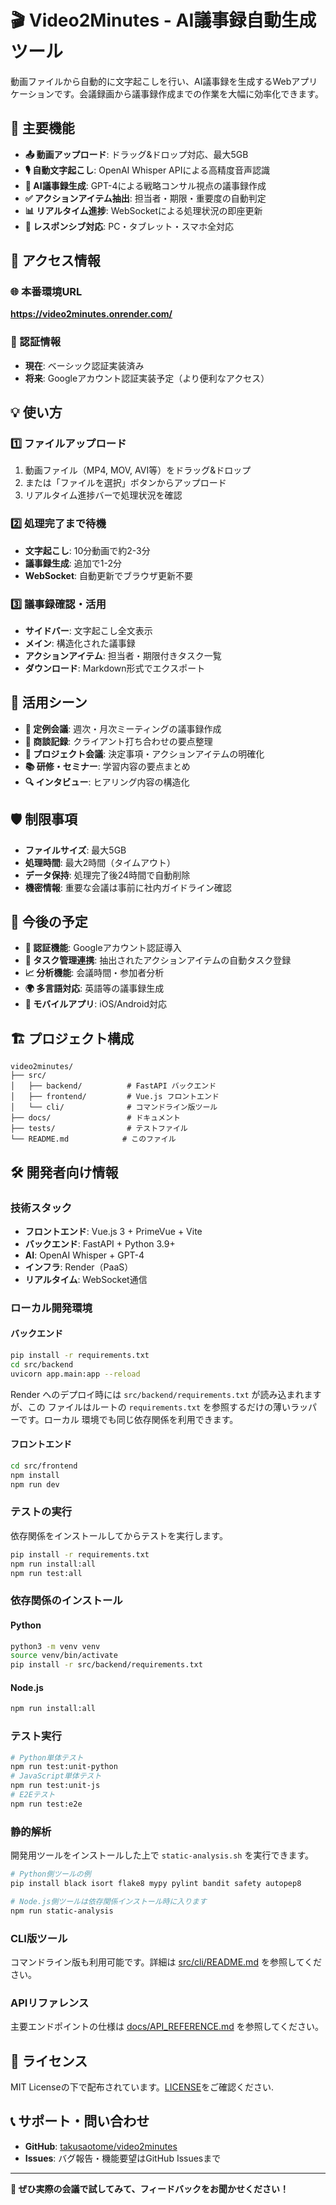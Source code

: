 # 🎬 Video2Minutes - AI議事録自動生成ツール

動画ファイルから自動的に文字起こしを行い、AI議事録を生成するWebアプリケーションです。会議録画から議事録作成までの作業を大幅に効率化できます。

## 🌟 主要機能

- **📤 動画アップロード**: ドラッグ&ドロップ対応、最大5GB
- **🎙️ 自動文字起こし**: OpenAI Whisper APIによる高精度音声認識
- **📝 AI議事録生成**: GPT-4による戦略コンサル視点の議事録作成
- **✅ アクションアイテム抽出**: 担当者・期限・重要度の自動判定
- **📊 リアルタイム進捗**: WebSocketによる処理状況の即座更新
- **📱 レスポンシブ対応**: PC・タブレット・スマホ全対応

## 🔗 アクセス情報

### 🌐 本番環境URL
**https://video2minutes.onrender.com/**

### 🔐 認証情報
- **現在**: ベーシック認証実装済み
- **将来**: Googleアカウント認証実装予定（より便利なアクセス）

## 💡 使い方

### 1️⃣ ファイルアップロード
1. 動画ファイル（MP4, MOV, AVI等）をドラッグ&ドロップ
2. または「ファイルを選択」ボタンからアップロード
3. リアルタイム進捗バーで処理状況を確認

### 2️⃣ 処理完了まで待機
- **文字起こし**: 10分動画で約2-3分
- **議事録生成**: 追加で1-2分
- **WebSocket**: 自動更新でブラウザ更新不要

### 3️⃣ 議事録確認・活用
- **サイドバー**: 文字起こし全文表示
- **メイン**: 構造化された議事録
- **アクションアイテム**: 担当者・期限付きタスク一覧
- **ダウンロード**: Markdown形式でエクスポート

## 🎯 活用シーン

- **📅 定例会議**: 週次・月次ミーティングの議事録作成
- **🤝 商談記録**: クライアント打ち合わせの要点整理
- **💼 プロジェクト会議**: 決定事項・アクションアイテムの明確化
- **📚 研修・セミナー**: 学習内容の要点まとめ
- **🔍 インタビュー**: ヒアリング内容の構造化

## 🛡️ 制限事項

- **ファイルサイズ**: 最大5GB
- **処理時間**: 最大2時間（タイムアウト）
- **データ保持**: 処理完了後24時間で自動削除
- **機密情報**: 重要な会議は事前に社内ガイドライン確認

## 🚀 今後の予定

- **🔐 認証機能**: Googleアカウント認証導入
- **🔗 タスク管理連携**: 抽出されたアクションアイテムの自動タスク登録
- **📈 分析機能**: 会議時間・参加者分析
- **🌍 多言語対応**: 英語等の議事録生成
- **📱 モバイルアプリ**: iOS/Android対応

## 🏗️ プロジェクト構成

```
video2minutes/
├── src/
│   ├── backend/          # FastAPI バックエンド
│   ├── frontend/         # Vue.js フロントエンド
│   └── cli/              # コマンドライン版ツール
├── docs/                 # ドキュメント
├── tests/                # テストファイル
└── README.md            # このファイル
```

## 🛠️ 開発者向け情報

### 技術スタック
- **フロントエンド**: Vue.js 3 + PrimeVue + Vite
- **バックエンド**: FastAPI + Python 3.9+
- **AI**: OpenAI Whisper + GPT-4
- **インフラ**: Render（PaaS）
- **リアルタイム**: WebSocket通信

### ローカル開発環境

#### バックエンド
```bash
pip install -r requirements.txt
cd src/backend
uvicorn app.main:app --reload
```
Render へのデプロイ時には `src/backend/requirements.txt` が読み込まれますが、この
ファイルはルートの `requirements.txt` を参照するだけの薄いラッパーです。ローカル
環境でも同じ依存関係を利用できます。

#### フロントエンド
```bash
cd src/frontend
npm install
npm run dev
```

### テストの実行
依存関係をインストールしてからテストを実行します。
```bash
pip install -r requirements.txt
npm run install:all
npm run test:all
```

### 依存関係のインストール

#### Python
```bash
python3 -m venv venv
source venv/bin/activate
pip install -r src/backend/requirements.txt
```

#### Node.js
```bash
npm run install:all
```

### テスト実行
```bash
# Python単体テスト
npm run test:unit-python
# JavaScript単体テスト
npm run test:unit-js
# E2Eテスト
npm run test:e2e
```

### 静的解析
開発用ツールをインストールした上で `static-analysis.sh` を実行できます。

```bash
# Python側ツールの例
pip install black isort flake8 mypy pylint bandit safety autopep8

# Node.js側ツールは依存関係インストール時に入ります
npm run static-analysis
```

### CLI版ツール
コマンドライン版も利用可能です。詳細は [src/cli/README.md](src/cli/README.md) を参照してください。

### APIリファレンス
主要エンドポイントの仕様は [docs/API_REFERENCE.md](docs/API_REFERENCE.md) を参照してください。

## 📄 ライセンス

MIT Licenseの下で配布されています。[LICENSE](LICENSE)をご確認ください.

## 📞 サポート・問い合わせ

- **GitHub**: [takusaotome/video2minutes](https://github.com/takusaotome/video2minutes)
- **Issues**: バグ報告・機能要望はGitHub Issuesまで

---

**💬 ぜひ実際の会議で試してみて、フィードバックをお聞かせください！** 

